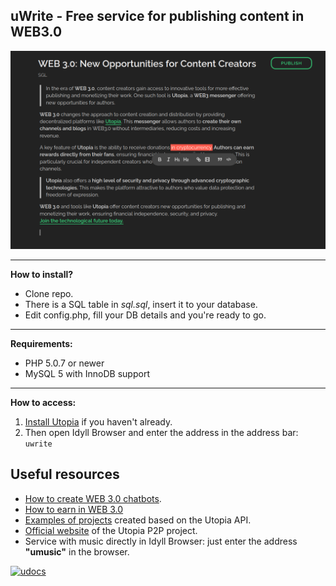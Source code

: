 ## uWrite - Free service for publishing content in WEB3.0

![screenshot](images/ui_example.png)

----------
**How to install?**

 - Clone repo.
 - There is a SQL table in *sql.sql*, insert it to your database.
 - Edit config.php, fill your DB details and you're ready to go.

----------
**Requirements:**

 - PHP 5.0.7 or newer
 - MySQL 5 with InnoDB support

----------
**How to access:**

1. [Install Utopia](https://u.is/) if you haven't already.
2. Then open Idyll Browser and enter the address in the address bar: `uwrite`

## Useful resources

* [How to create WEB 3.0 chatbots](https://udocs.gitbook.io/utopia-api/utopia-api/creating-chat-bots).
* [How to earn in WEB 3.0](https://udocs.gitbook.io/utopia-api/how-to-earn-in-web-3.0)
* [Examples of projects](https://udocs.gitbook.io/utopia-api/utopia-api/examples-of-projects) created based on the Utopia API.
* [Official website](https://u.is/en/) of the Utopia P2P project.
* Service with music directly in Idyll Browser: just enter the address **"umusic"** in the browser.

[![udocs](https://github.com/Sagleft/ures/blob/master/udocs-btn.png?raw=true)](https://udocs.gitbook.io/utopia-api/)

